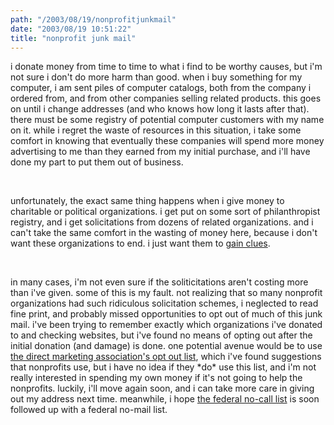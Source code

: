 ```yaml
---
path: "/2003/08/19/nonprofitjunkmail" 
date: "2003/08/19 10:51:22" 
title: "nonprofit junk mail" 
---
```

<p>i donate money from time to time to what i find to be worthy causes, but i'm not sure i don't do more harm than good. when i buy something for my computer, i am sent piles of computer catalogs, both from the company i ordered from, and from other companies selling related products. this goes on until i change addresses (and who knows how long it lasts after that). there must be some registry of potential computer customers with my name on it. while i regret the waste of resources in this situation, i take some comfort in knowing that eventually these companies will spend more money advertising to me than they earned from my initial purchase, and i'll have done my part to put them out of business.</p><br><p>unfortunately, the exact same thing happens when i give money to charitable or political organizations. i get put on some sort of philanthropist registry, and i get solicitations from dozens of related organizations. and i can't take the same comfort in the wasting of money here, because i don't want these organizations to end. i just want them to <a href="http://www.cluetrain.org/">gain clues</a>.</p><br><p>in many cases, i'm not even sure if the soliticitations aren't costing more than i've given. some of this is my fault. not realizing that so many nonprofit organizations had such ridiculous solicitation schemes, i neglected to read fine print, and probably missed opportunities to opt out of much of this junk mail. i've been trying to remember exactly which organizations i've donated to and checking websites, but i've found no means of opting out after the initial donation (and damage) is done. one potential avenue would be to use <a href="http://www.dmaconsumers.org/cgi/offmailinglistdave">the direct marketing association's opt out list</a>, which i've found suggestions that nonprofits use, but i have no idea if they *do* use this list, and i'm not really interested in spending my own money if it's not going to help the nonprofits. luckily, i'll move again soon, and i can take more care in giving out my address next time. meanwhile, i hope <a href="http://www.donotcall.gov/">the federal no-call list</a> is soon followed up with a federal no-mail list.</p>
